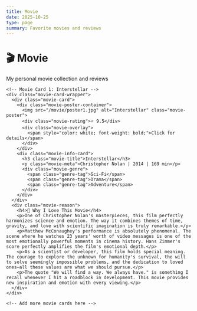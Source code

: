 ```yaml
---
title: Movie
date: 2025-10-25
type: page
summary: Favorite movies and reviews
---
```


<style>
{{ partial "customCard/movie-card.html" . }}
</style>

<div class="page-header-movie">
  <h1>🎬 Movie</h1>
  <p class="subtitle">My personal movie collection and reviews</p>
</div>

<div class="movie-container">
  <div class="movie-cards-list">
    
    <!-- Movie Card 1: Interstellar -->
    <div class="movie-card-wrapper">
      <div class="movie-card">
        <div class="movie-poster-container">
          <img src="/movie/poster1.jpg" alt="Interstellar" class="movie-poster">
          <div class="movie-rating">⭐ 9.5</div>
          <div class="movie-overlay">
            <span style="color: white; font-weight: bold;">Click for details</span>
          </div>
        </div>
        <div class="movie-info-card">
          <h3 class="movie-title">Interstellar</h3>
          <p class="movie-meta">Christopher Nolan | 2014 | 169 min</p>
          <div class="movie-genre">
            <span class="genre-tag">Sci-Fi</span>
            <span class="genre-tag">Drama</span>
            <span class="genre-tag">Adventure</span>
          </div>
        </div>
      </div>
      <div class="movie-reason">
        <h4>💭 Why I Love This Movie</h4>
        <p>One of Christopher Nolan's masterpieces, this film perfectly harmonizes science and emotion. The way it combines themes of time, gravity, and love with scientific imagination is truly remarkable.</p>
        <p>Matthew McConaughey's performance is absolutely phenomenal. The scene where he watches 23 years' worth of video messages is one of the most emotionally powerful moments in cinema history. Hans Zimmer's score perfectly amplifies the film's emotional depth.</p>
        <p>As a scientist or developer, this film holds special meaning. The courage to explore the unknown for humanity's survival, the will to solve seemingly impossible problems, and the dedication to loved ones—all these values are what we should pursue.</p>
        <p>The quote "We will find a way. We always have." is something I recall whenever I hit a roadblock in development. This movie provides new inspiration and emotion with every viewing.</p>
      </div>
    </div>

    <!-- Add more movie cards here -->
    
  </div>
</div>


